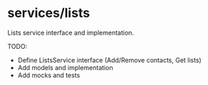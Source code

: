 # services/lists

Lists service interface and implementation.

TODO:

- Define ListsService interface (Add/Remove contacts, Get lists)
- Add models and implementation
- Add mocks and tests
